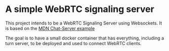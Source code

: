 # A simple WebRTC signaling server

This project intends to be a WebRTC Signaling Server using Websockets.
It is based on the [MDN Chat-Server example](https://github.com/mdn/samples-server/tree/master/s/webrtc-from-chat)

The goal is to have a small docker container that has everything, including a turn server,
to be deployed and used to connect WebRTC clients.